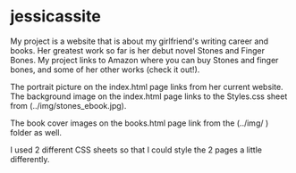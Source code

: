 # jessicassite

My project is a website that is about my girlfriend's writing career and books. Her greatest work so far is her debut novel Stones and Finger Bones. My project links to Amazon where you can buy Stones and finger bones, and some of her other works (check it out!). 

The portrait picture on the index.html page links from her current website. The background image on the index.html page links to the Styles.css sheet from (../img/stones_ebook.jpg). 

The book cover images on the books.html page link from the (../img/ ) folder as well.

I used 2 different CSS sheets so that I could style the 2 pages a little differently.  
